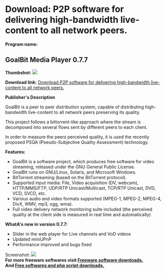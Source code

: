 # Download: P2P software for delivering high-bandwidth live-content to all network peers.

**Program name:**

## GoalBit Media Player 0.7.7

  
**Thumbshot:** ![](http://www.freewarefiles.com/screenshot/goalbit_md.jpg)   
  
**Download link:** [Download P2P software for delivering high-bandwidth live-content to all network peers.](http://freesoftwares.boysofts.com/GoalBit-Media-Player_program_49522.html)  
  


**Publisher's Description**  
  


GoalBit is a peer to peer distribution system, capable of distributing high-bandwidth live-content to all network peers preserving its quality. 

This project follows a bittorrent-like approach where the stream is decomposed into several flows sent by different peers to each client.

In order to measure the peers perceived quality, it is used the recently proposed PSQA (Pseudo-Subjective Quality Assessment) technology. 

**Features:**

  * GoalBit is a software project, which produces free software for video streaming, released under the GNU General Public License. 
  * GoalBit runs on GNU/Linux, Solaris, and Microsoft Windows. 
  * BitTorrent streaming (based on the BitTorrent protocol). 
  * Supported input media: File, Video acquisition (DV, webcam), HTTP/MMS/FTP, UDP/RTP Unicast/Multicast, TCP/RTP Unicast, DVD, VCD, SVCD, etc. 
  * Various audio and video formats supported (MPEG-1, MPEG-2, MPEG-4, DivX, WMV, mp3, ogg, wma). 
  * Full video delivery network monitoring suite included (the perceived quality at the client side is measured in real time and automatically) 

**WhatA's new in version 0.7.7:**

  * Slider in the web player for Live channels and VoD videos 
  * Updated miniUPnP 
  * Performance improved and bugs fixed 

  
  
Screenshot: ![](http://www.freewarefiles.com/screenshot/goalbit.jpg)   
**For more freeware softwares visit [Freeware software downloads.](http://freesoftwares.boysofts.com/)**   
**And [Free softwares and php script downloads.](http://www.boysofts.com/)**
